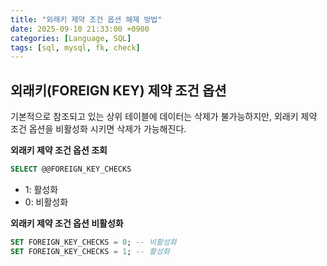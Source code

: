 ```yaml
---
title: "외래키 제약 조건 옵션 해제 방법"
date: 2025-09-10 21:33:00 +0900
categories: [Language, SQL]
tags: [sql, mysql, fk, check]
---
```


## **외래키(FOREIGN KEY) 제약 조건 옵션**
기본적으로 참조되고 있는 상위 테이블에 데이터는 삭제가 불가능하지만, 외래키 제약 조건 옵션을 비활성화 시키면 삭제가 가능해진다.

**외래키 제약 조건 옵션 조회**
```sql
SELECT @@FOREIGN_KEY_CHECKS
```

- 1: 활성화
- 0: 비활성화

**외래키 제약 조건 옵션 비활성화**
```sql
SET FOREIGN_KEY_CHECKS = 0; -- 비활성화
SET FOREIGN_KEY_CHECKS = 1; -- 활성화
```
